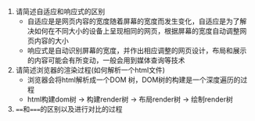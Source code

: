 1. 请简述自适应和响应式的区别
    * 自适应是是网页内容的宽度随着屏幕的宽度而发生变化，自适应是为了解决如何在不同大小的设备上呈现相同的网页，根据屏幕的宽度自动调整网页内容的大小
    * 响应式是自动识别屏幕的宽度，并作出相应调整的网页设计，布局和展示的内容可能会有所变动，一般会用到媒体查询等技术
2. 请简述浏览器的渲染过程(如何解析一个html文件)
    * 浏览器会将html解析成一个DOM 树，DOM树的构建是一个深度遍历的过程
    * html构建dom树 -> 构建render树 -> 布局render树 -> 绘制render树
3.  `==`和`===`的区别以及进行对比的过程
    